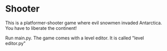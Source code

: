 # Shooter

This is a platformer-shooter game where evil snowmen invaded Antarctica. You have to liberate
the continent!

Run main.py.
The game comes with a level editor. It is called "level editor.py"